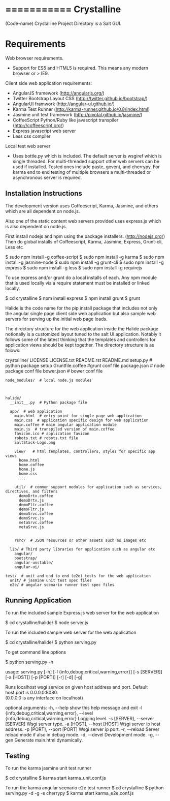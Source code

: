 ===========
Crystalline
===========

(Code-name) Crystalline Project Directory is a Salt GUI.

Requirements
============

Web browser requirements.
  - Support for ES5 and HTML5 is required. This means any modern browser or > IE9.

Client side web application requirements: 
  - AngularJS framework (http://angularjs.org/) 
  - Twitter Bootstrap Layout CSS (http://twitter.github.io/bootstrap/)
  - AngularUI framwork (http://angular-ui.github.io/)
  - Karma Test Runner (http://karma-runner.github.io/0.8/index.html)
  - Jasmine unit test framework (http://pivotal.github.io/jasmine/)
  - CoffeeScript Python/Ruby like javascript transpiler (http://coffeescript.org/)
  - Express javascript web server
  - Less css compiler

Local test web server
  - Uses bottle.py which is included. The default server is wsgiref which is single
    threaded. For multi-threaded support other web servers can be used if installed.
    Tested ones include paste, gevent, and cherrypy. For karma end to end testing
    of multiple browsers a multi-threaded or asynchronous server is required.
    
Installation Instructions
--------------------------

The development version uses Coffeescript, Karma, Jasmine, and others which are all
dependent on node.js.

Also one of the static content web servers provided uses express.js which is
also dependent on node.js.

First install nodejs and npm  using the package installers. (http://nodejs.org/)
Then do global installs of Coffeescript, Karma, Jasmine, Express, Grunt-cli, Less etc

  $ sudo npm install -g coffee-script
  $ sudo npm install -g karma
  $ sudo npm install -g jasmine-node
  $ sudo npm install -g grunt-cli
  $ sudo npm install -g express
  $ sudo npm install -g less
  $ sudo npm install -g requirejs


To use express and/or grunt do a local installs of each. Any npm module that is
used locally via a require statement must be installed or linked locally.

  $ cd crystalline
  $ npm install express
  $ npm install grunt
  $ grunt
  
Halide is the code name for the pip install package that includes not only the angular 
single page client side web application but also sample web servers for serving 
up the initial web page loads. 

The directory structure for the web application inside the Halide package 
notionally is a customized layout tuned to the salt UI application. Notably it
follows some of the  latest thinking that the templates and controllers for 
application views should be kept together.  The directory structure is as folows:


  crystalline/
    LICENSE
    LICENSE.txt
    README.rst
    README.md
    setup.py  # python package setup
    Gruntfile.coffee #grunt conf file
    package.json # node package conf file
    bower.json # bower conf file
    
    node_modules/  # local node.js modules
  
  
  
    halide/
      __init__.py  # Python package file
  
      app/  # web application
        main.html  # entry point for single page web application
        main.css  # application specific design for web application
        main.coffee # main angular application module
        main.js  # transpiled version of main.coffee
        favicon.ico # application favicon
        robots.txt # robots.txt file
        SaltStack-Logo.png
    
        view/   # html templates, controllers, styles for specific app views
          home.html
          home.coffee
          home.js
          home.css
          ...
    
        util/  # common support modules for application such as services, directives, and filters
          demoDrtv.coffee
          demoDrtv.js
          demoFltr.coffee
          demoFltr.js
          demoSrvc.coffee
          demoSrvc.js
          metaSrvc.coffee
          metaSrvc.js
          
    
        rsrc/  # JSON resources or other assets such as images etc
  
      lib/ # Third party libraries for application such as angular etc
        angular/
        bootstrap/
        angular-unstable/
        angular-ui/
  
    test/  # unit and end to end (e2e) tests for the web application
      unit/ # jasmine unit test spec files
      e2e/ # angular scenario runner test spec files

Running Application
-------------------

To run the included sample Express.js web server for the web application

  $ cd crystalline/halide/
  $ node server.js
  

To run the included sample web server for the web application

  $ cd crystalline/halide/
  $ python serving.py
  
To get command line options

  $ python serving.py -h
  
  usage: serving.py [-h] [-l {info,debug,critical,warning,error}] [-s [SERVER]]
                   [-a [HOST]] [-p [PORT]] [-r] [-d] [-g]

  Runs localhost wsgi service on given host address and port. 
  Default host:port is 0.0.0.0:8080.  
  (0.0.0.0 is any interface on localhost)
  
  optional arguments:
    -h, --help            show this help message and exit
    -l {info,debug,critical,warning,error}, --level {info,debug,critical,warning,error}
                          Logging level.
    -s [SERVER], --server [SERVER]
                          Wsgi server type.
    -a [HOST], --host [HOST]
                          Wsgi server ip host address.
    -p [PORT], --port [PORT]
                          Wsgi server ip port.
    -r, --reload          Server reload mode if also in debug mode.
    -d, --devel           Development mode.
    -g, --gen             Generate main.html dynamically.



Testing
------------

To run the karma jasmine unit test runner

  $ cd crystalline
  $ karma start karma_unit.conf.js
  

To run the karma angular scenario e2e test runner
  $ cd crystalline
  $ python serving.py -d -g -s cherrypy
  $ karma start karma_e2e.conf.js